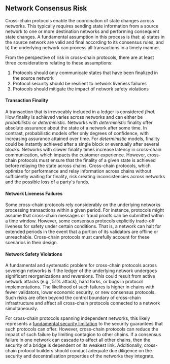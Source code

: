 ## Network Consensus Risk
Cross-chain protocols enable the coordination of state changes across networks. This typically requires sending state information from a source network to one or more destination networks and performing consequent state changes. A fundamental assumption in this process is that: a) states in the source network are valid and final according to its consensus rules, and b) the underlying network can process all transactions in a timely manner.

From the perspective of risk in cross-chain protocols, there are at least three considerations relating to these assumptions:
1. Protocols should only communicate states that have been finalized in the source network
1. Protocol security should be resilient to network liveness failures
1. Protocols should mitigate the impact of network safety violations

#### Transaction Finality
A transaction that is irrevocably included in a ledger is considered _final_. How finality is achieved varies across networks and can either be _probabilistic_ or _deterministic_. Networks with _deterministic_ finality offer absolute assurance about the state of a network after some time. In contrast, probabilistic models offer only degrees of confidence, with increasing assurance attained over time. For _deterministic_ models, finality could be instantly achieved after a single block or eventually after several blocks. Networks with slower finality times increase latency in cross-chain communication, which impacts the customer experience. However, cross-chain protocols must ensure that the finality of a given state is achieved before relaying the state across chains. Cross-chain protocols, which optimize for performance and relay information across chains without sufficiently waiting for finality, risk creating inconsistencies across networks and the possible loss of a party's funds.

#### Network Liveness Failures
Some cross-chain protocols rely considerably on the underlying networks processing transactions within a given period. For instance, protocols might assume that cross-chain messages or fraud proofs can be submitted within a time window. However, some consensus protocols explicitly trade-off liveness for safety under certain conditions. That is, a network can halt for extended periods in the event that a portion of its validators are offline or unreachable. Cross-chain protocols must carefully account for these scenarios in their design.

#### Network Safety Violations
A fundamental and systematic problem for cross-chain protocols across sovereign networks is if the ledger of the underlying network undergoes significant reorganizations and reversions. This could result from active network attacks (e.g., 51% attack), hard forks, or bugs in protocol implementations. The likelihood of such failures is higher in chains with fewer validators, lower economic security, or new consensus protocols. Such risks are often beyond the control boundary of cross-chain infrastructure and affect all cross-chain protocols connected to a network simultaneously.

For cross-chain protocols spanning independent networks, this likely represents a [fundamental security limitation](https://old.reddit.com/r/ethereum/comments/rwojtk/ama_we_are_the_efs_research_team_pt_7_07_january/hrngyk8/) to the security guarantees that such protocols can offer. However, cross-chain protocols can reduce the impact of such failure by limiting contagion to other chains. If a consensus failure in one network can cascade to affect all other chains, then the security of a bridge is dependent on its weakest link. Additionally, cross-chain protocol builders should conduct adequate due diligence on the security and decentralisation properties of the networks they integrate.
